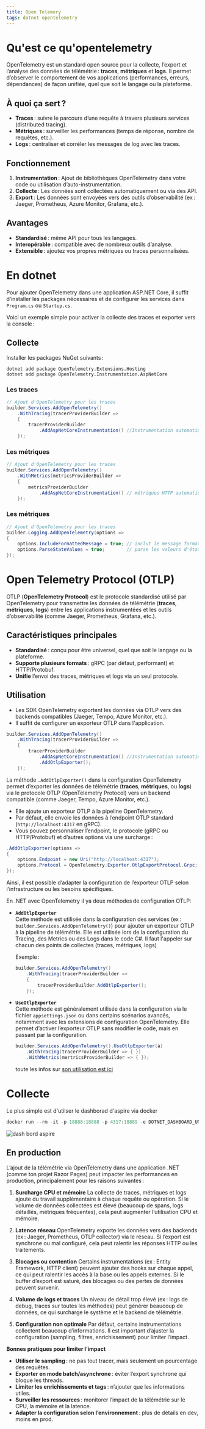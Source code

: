 ```yaml
---
title: Open Telemery
tags: dotnet opentelemetry
---
```


# Qu'est ce qu'opentelemetry
OpenTelemetry est un standard open source pour la collecte, l’export et l’analyse des données de télémétrie : **traces**, **métriques** et **logs**. Il permet d’observer le comportement de vos applications (performances, erreurs, dépendances) de façon unifiée, quel que soit le langage ou la plateforme.

## À quoi ça sert ?
- **Traces** : suivre le parcours d’une requête à travers plusieurs services (distributed tracing).
- **Métriques** : surveiller les performances (temps de réponse, nombre de requêtes, etc.).
- **Logs** : centraliser et corréler les messages de log avec les traces.

## Fonctionnement
1. **Instrumentation** : Ajout de bibliothèques OpenTelemetry dans votre code ou utilisation d’auto-instrumentation.
2. **Collecte** : Les données sont collectées automatiquement ou via des API.
3. **Export** : Les données sont envoyées vers des outils d’observabilité (ex : Jaeger, Prometheus, Azure Monitor, Grafana, etc.).

## Avantages
- **Standardisé** : même API pour tous les langages.
- **Interopérable** : compatible avec de nombreux outils d’analyse.
- **Extensible** : ajoutez vos propres métriques ou traces personnalisées.

# En dotnet

Pour ajouter OpenTelemetry dans une application ASP.NET Core, il suffit d’installer les packages nécessaires et de configurer les services dans `Program.cs` ou `Startup.cs`.

Voici un exemple simple pour activer la collecte des traces et exporter vers la console :

## Collecte
Installer les packages NuGet suivants :
````dotnetcli
dotnet add package OpenTelemetry.Extensions.Hosting
dotnet add package OpenTelemetry.Instrumentation.AspNetCore
````

### Les traces
````csharp
// Ajout d'OpenTelemetry pour les traces
builder.Services.AddOpenTelemetry()
    .WithTracing(tracerProviderBuilder =>
    {
        tracerProviderBuilder
            .AddAspNetCoreInstrumentation() //Instrumentation automatique des requêtes HTTP
    });
````

### Les métriques
````csharp
// Ajout d'OpenTelemetry pour les traces
builder.Services.AddOpenTelemetry()
    .WithMetrics(metricsProviderBuilder =>
    {
        metricsProviderBuilder
            .AddAspNetCoreInstrumentation() // métriques HTTP automatiques
    });
```` 

### Les métriques
````csharp
// Ajout d'OpenTelemetry pour les traces
builder.Logging.AddOpenTelemetry(options =>
{
    options.IncludeFormattedMessage = true; // inclut le message formaté
    options.ParseStateValues = true;        // parse les valeurs d'état
});
```` 

# Open Telemetry Protocol (OTLP)

OTLP (**OpenTelemetry Protocol**) est le protocole standardisé utilisé par OpenTelemetry pour transmettre les données de télémétrie (**traces**, **métriques**, **logs**) entre les applications instrumentées et les outils d’observabilité (comme Jaeger, Prometheus, Grafana, etc.).

## Caractéristiques principales
- **Standardisé** : conçu pour être universel, quel que soit le langage ou la plateforme.
- **Supporte plusieurs formats** : gRPC (par défaut, performant) et HTTP/Protobuf.
- **Unifie** l’envoi des traces, métriques et logs via un seul protocole.

## Utilisation
- Les SDK OpenTelemetry exportent les données via OTLP vers des backends compatibles (Jaeger, Tempo, Azure Monitor, etc.).
- Il suffit de configurer un exporteur OTLP dans l'application.

````csharp
builder.Services.AddOpenTelemetry()
    .WithTracing(tracerProviderBuilder =>
    {
        tracerProviderBuilder
            .AddAspNetCoreInstrumentation() //Instrumentation automatique des requêtes HTTP
            .AddOtlpExporter();
    });
````

La méthode `.AddOtlpExporter()` dans la configuration OpenTelemetry permet d’exporter les données de télémétrie (**traces**, **métriques**, ou **logs**) via le protocole OTLP (OpenTelemetry Protocol) vers un backend compatible (comme Jaeger, Tempo, Azure Monitor, etc.).

- Elle ajoute un exporteur OTLP à la pipeline OpenTelemetry.
- Par défaut, elle envoie les données à l’endpoint OTLP standard (`http://localhost:4317` en gRPC).
- Vous pouvez personnaliser l’endpoint, le protocole (gRPC ou HTTP/Protobuf) et d’autres options via une surcharge :

````csharp
.AddOtlpExporter(options =>
{
    options.Endpoint = new Uri("http://localhost:4317");
    options.Protocol = OpenTelemetry.Exporter.OtlpExportProtocol.Grpc;
});
````

Ainsi, il est possible d’adapter la configuration de l’exporteur OTLP selon l’infrastructure ou les besoins spécifiques.

En .NET avec OpenTelemetry il ya deux méthodes de configuration OTLP:

- **`AddOtlpExporter`**  
  Cette méthode est utilisée dans la configuration des services (ex : `builder.Services.AddOpenTelemetry()`) pour ajouter un exporteur OTLP à la pipeline de télémétrie. Elle est utilisée lors de la configuration du Tracing, des Metrics ou des Logs dans le code C#. Il faut l'appeler sur chacun des points de collectes (traces, métriques, logs)

  Exemple :
  ````csharp
  builder.Services.AddOpenTelemetry()
      .WithTracing(tracerProviderBuilder =>
      {
          tracerProviderBuilder.AddOtlpExporter();
      });
  ````

- **`UseOtlpExporter`**  
  Cette méthode est généralement utilisée dans la configuration via le fichier `appsettings.json` ou dans certains scénarios avancés, notamment avec les extensions de configuration OpenTelemetry. Elle permet d’activer l’exporteur OTLP sans modifier le code, mais en passant par la configuration.
  ````csharp
  builder.Services.AddOpenTelemetry().UseOtlpExporter(à)
      .WithTracing(tracerProviderBuilder => { })
      .WithMetrics(mertricsProviderBuilder => { });
  ````
  toute les infos sur [son utilisation est ici](https://github.com/open-telemetry/opentelemetry-dotnet/blob/fb74013d644d56f44ef89dd57358947bd9f68345/src/OpenTelemetry.Exporter.OpenTelemetryProtocol/README.md#enable-otlp-exporter-for-all-signals)


# Collecte

Le plus simple est d'utilser le dashborad d'aspire via docker

````powershell
docker run --rm -it -p 18888:18888 -p 4317:18889 -e DOTNET_DASHBOARD_UNSECURED_ALLOW_ANONYMOUS=true --name aspire-dashboard mcr.microsoft.com/dotnet/aspire-dashboard:latest
````
<img alt="dash bord aspire" src="https://guym.fr/assets/images/aspire-dashboard-trace.png" />

## En production

L’ajout de la télémétrie via OpenTelemetry dans une application .NET (comme ton projet Razor Pages) peut impacter les performances en production, principalement pour les raisons suivantes :

1. **Surcharge CPU et mémoire**
La collecte de traces, métriques et logs ajoute du travail supplémentaire à chaque requête ou opération. Si le volume de données collectées est élevé (beaucoup de spans, logs détaillés, métriques fréquentes), cela peut augmenter l’utilisation CPU et mémoire.

2. **Latence réseau**
OpenTelemetry exporte les données vers des backends (ex : Jaeger, Prometheus, OTLP collector) via le réseau. Si l’export est synchrone ou mal configuré, cela peut ralentir les réponses HTTP ou les traitements.

3. **Blocages ou contention**
Certains instrumentations (ex : Entity Framework, HTTP client) peuvent ajouter des hooks sur chaque appel, ce qui peut ralentir les accès à la base ou les appels externes. Si le buffer d’export est saturé, des blocages ou des pertes de données peuvent survenir.

4. **Volume de logs et traces**
Un niveau de détail trop élevé (ex : logs de debug, traces sur toutes les méthodes) peut générer beaucoup de données, ce qui surcharge le système et le backend de télémétrie.

5. **Configuration non optimale**
Par défaut, certains instrumentations collectent beaucoup d’informations. Il est important d’ajuster la configuration (sampling, filtres, enrichissement) pour limiter l’impact.

**Bonnes pratiques pour limiter l’impact**

- **Utiliser le sampling** : ne pas tout tracer, mais seulement un pourcentage des requêtes.
- **Exporter en mode batch/asynchrone** : éviter l’export synchrone qui bloque les threads.
- **Limiter les enrichissements et tags** : n’ajouter que les informations utiles.
- **Surveiller les ressources** : monitorer l’impact de la télémétrie sur le CPU, la mémoire et la latence.
- **Adapter la configuration selon l’environnement** : plus de détails en dev, moins en prod.

